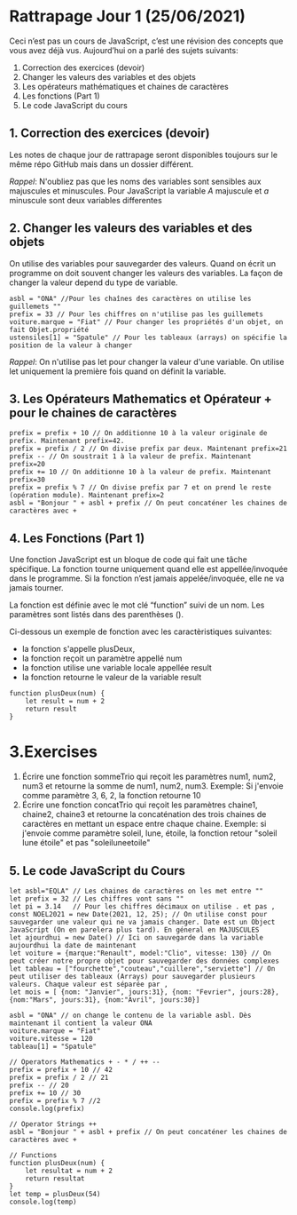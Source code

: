 # Rattrapage Jour 1 (25/06/2021)
Ceci n’est pas un cours de JavaScript, c’est une révision des concepts que vous avez déjà vus. Aujourd’hui on a parlé des sujets suivants:
1. Correction des exercices (devoir)
2. Changer les valeurs des variables et des objets
3. Les opérateurs mathématiques et chaines de caractères
4. Les fonctions (Part 1)
5. Le code JavaScript du cours
   
## 1. Correction des exercices (devoir)
Les notes de chaque jour de rattrapage seront disponibles toujours sur le même répo GitHub mais dans un dossier différent.

*Rappel*: N'oubliez pas que les noms des variables sont sensibles aux majuscules et minuscules. Pour JavaScript la variable *A*  majuscule et *a* minuscule sont deux variables differentes

## 2. Changer les valeurs des variables et des objets 
On utilise des variables pour sauvegarder des valeurs. Quand on écrit un programme on doit souvent changer les valeurs des variables. La façon de changer la valeur depend du type de variable.
``` 
asbl = "ONA" //Pour les chaînes des caractères on utilise les guillemets ""
prefix = 33 // Pour les chiffres on n'utilise pas les guillemets
voiture.marque = "Fiat" // Pour changer les propriétés d'un objet, on fait Objet.propriété
ustensiles[1] = "Spatule" // Pour les tableaux (arrays) on spécifie la position de la valeur à changer
```
*Rappel*: On n'utilise pas let pour changer la valeur d'une variable. On utilise let uniquement la première fois quand on définit la variable.

## 3. Les Opérateurs Mathematics et Opérateur + pour le chaines de caractères
```
prefix = prefix + 10 // On additionne 10 à la valeur originale de prefix. Maintenant prefix=42.
prefix = prefix / 2 // On divise prefix par deux. Maintenant prefix=21
prefix -- // On soustrait 1 à la valeur de prefix. Maintenant prefix=20
prefix += 10 // On additionne 10 à la valeur de prefix. Maintenant prefix=30
prefix = prefix % 7 // On divise prefix par 7 et on prend le reste (opération module). Maintenant prefix=2
asbl = "Bonjour " + asbl + prefix // On peut concaténer les chaines de caractères avec +
```

## 4. Les Fonctions (Part 1)
Une fonction JavaScript est un bloque de code qui fait une tâche spécifique. La fonction tourne uniquement quand elle est appellée/invoquée dans le programme. Si la fonction n’est jamais appelée/invoquée, elle ne va jamais tourner.

La fonction est définie avec le mot clé “function” suivi de un nom. Les paramètres sont listés dans des parenthèses ().

Ci-dessous un exemple de fonction avec les caractèristiques suivantes:
- la fonction s'appelle plusDeux, 
- la fonction reçoit un paramètre appellé num
- la fonction utilise une variable locale appellée result
- la fonction retourne le valeur de la variable result
```
function plusDeux(num) { 
    let result = num + 2
    return result
}
```
# 3.Exercises
1. Écrire une fonction sommeTrio qui reçoit les paramètres num1, num2, num3 et retourne la somme de num1, num2, num3. Exemple: Si j'envoie comme paramètre 3, 6, 2, la fonction retourne 10
2. Écrire une fonction concatTrio qui reçoit les paramètres chaine1, chaine2, chaine3 et retourne la concaténation des trois chaines de caractères en mettant un espace entre chaque chaine. Exemple: si j'envoie comme paramètre soleil, lune, étoile, la fonction retour "soleil lune étoile" et pas "soleiluneetoile"

## 5. Le code JavaScript du Cours 
 
```
let asbl="EQLA" // Les chaines de caractères on les met entre ""
let prefix = 32 // Les chiffres vont sans "" 
let pi = 3.14   // Pour les chiffres décimaux on utilise . et pas ,
const NOEL2021 = new Date(2021, 12, 25); // On utilise const pour sauvegarder une valeur qui ne va jamais changer. Date est un Object JavaScript (On en parelera plus tard). En géneral en MAJUSCULES
let ajourdhui = new Date() // Ici on sauvegarde dans la variable aujourdhui la date de maintenant
let voiture = {marque:"Renault", model:"Clio", vitesse: 130} // On peut créer notre propre objet pour sauvegarder des données complexes
let tableau = ["fourchette","couteau","cuillere","serviette"] // On peut utiliser des tableaux (Arrays) pour sauvegarder plusieurs valeurs. Chaque valeur est séparée par ,
let mois = [ {nom: "Janvier", jours:31}, {nom: "Fevrier", jours:28}, {nom:"Mars", jours:31}, {nom:"Avril", jours:30}]

asbl = "ONA" // on change le contenu de la variable asbl. Dès maintenant il contient la valeur ONA
voiture.marque = "Fiat"
voiture.vitesse = 120
tableau[1] = "Spatule"

// Operators Mathematics + - * / ++ --
prefix = prefix + 10 // 42
prefix = prefix / 2 // 21
prefix -- // 20 
prefix += 10 // 30
prefix = prefix % 7 //2  
console.log(prefix)

// Operator Strings ++
asbl = "Bonjour " + asbl + prefix // On peut concaténer les chaines de caractères avec +

// Functions
function plusDeux(num) { 
    let resultat = num + 2
    return resultat
}
let temp = plusDeux(54)
console.log(temp)

```

